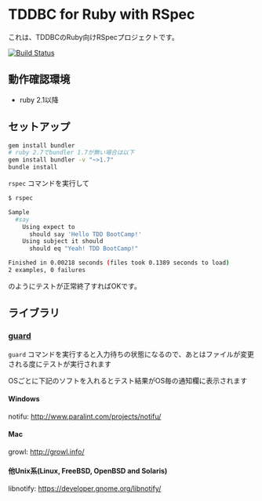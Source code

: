 TDDBC for Ruby with RSpec
====================================

これは、TDDBCのRuby向けRSpecプロジェクトです。

[![Build Status](https://travis-ci.org/tddbc/ruby_rspec.svg?branch=master)](https://travis-ci.org/tddbc/ruby_rspec)

## 動作確認環境
* ruby 2.1以降

## セットアップ
```bash
gem install bundler
# ruby 2.7でbundler 1.7が無い場合は以下
gem install bundler -v "~>1.7"
bundle install
```

`rspec` コマンドを実行して

```bash
$ rspec

Sample
  #say
    Using expect to
      should say 'Hello TDD BootCamp!'
    Using subject it should
      should eq "Yeah! TDD BootCamp!"

Finished in 0.00218 seconds (files took 0.1389 seconds to load)
2 examples, 0 failures
```

のようにテストが正常終了すればOKです。

## ライブラリ
### [guard](https://github.com/guard/guard)
`guard` コマンドを実行すると入力待ちの状態になるので、あとはファイルが変更される度にテストが実行されます

OSごとに下記のソフトを入れるとテスト結果がOS毎の通知欄に表示されます

#### Windows
notifu: http://www.paralint.com/projects/notifu/

#### Mac
growl: http://growl.info/

#### 他Unix系(Linux, FreeBSD, OpenBSD and Solaris)
libnotify: https://developer.gnome.org/libnotify/
